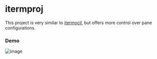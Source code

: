 # itermproj
This project is very similar to [itermocil](https://github.com/TomAnthony/itermocil), but offers more control over pane configurations.

### Demo

![image](https://media.giphy.com/media/1zk6hML6QxUNAQ4l1j/giphy.gif)
